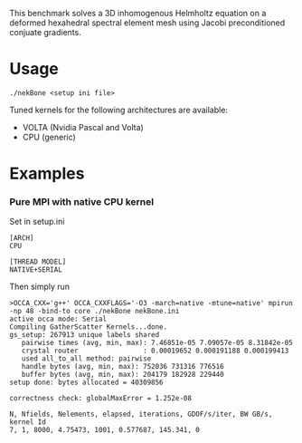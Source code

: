 This benchmark solves a 3D inhomogenous Helmholtz equation 
on a deformed hexahedral spectral element mesh using Jacobi preconditioned conjuate gradients.

# Usage

```
./nekBone <setup ini file>
```
Tuned kernels for the following architectures are available:
* VOLTA (Nvidia Pascal and Volta)
* CPU (generic)	

# Examples

### Pure MPI with native CPU kernel

Set in setup.ini
```
[ARCH]
CPU

[THREAD MODEL]
NATIVE+SERIAL
```

Then simply run
```
>OCCA_CXX='g++' OCCA_CXXFLAGS='-O3 -march=native -mtune=native' mpirun -np 48 -bind-to core ./nekBone nekBone.ini
active occa mode: Serial
Compiling GatherScatter Kernels...done.
gs_setup: 267913 unique labels shared
   pairwise times (avg, min, max): 7.46851e-05 7.09057e-05 8.31842e-05
   crystal router                : 0.00019652 0.000191188 0.000199413
   used all_to_all method: pairwise
   handle bytes (avg, min, max): 752036 731316 776516
   buffer bytes (avg, min, max): 204179 182928 229440
setup done: bytes allocated = 40309856

correctness check: globalMaxError = 1.252e-08

N, Nfields, Nelements, elapsed, iterations, GDOF/s/iter, BW GB/s, kernel Id
7, 1, 8000, 4.75473, 1001, 0.577687, 145.341, 0
```
